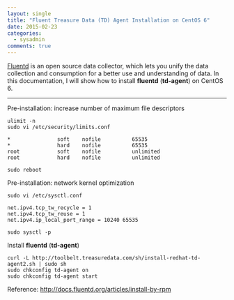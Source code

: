 ```yaml
---
layout: single
title: "Fluent Treasure Data (TD) Agent Installation on CentOS 6"
date: 2015-02-23
categories:
  - sysadmin
comments: true
---
```


[Fluentd](https://www.fluentd.org/) is an open source data collector, which lets you unify the data collection and consumption for a better use and understanding of data. In this documentation, I will show how to install **fluentd** (**td-agent**) on CentOS 6.

---

Pre-installation: increase number of maximum file descriptors

    ulimit -n
    sudo vi /etc/security/limits.conf

    *               soft    nofile          65535
    *               hard    nofile          65535
    root            soft    nofile          unlimited
    root            hard    nofile          unlimited

    sudo reboot

Pre-installation: network kernel optimization

    sudo vi /etc/sysctl.conf

    net.ipv4.tcp_tw_recycle = 1
    net.ipv4.tcp_tw_reuse = 1
    net.ipv4.ip_local_port_range = 10240 65535

    sudo sysctl -p

Install **fluentd** (**td-agent**)

    curl -L http://toolbelt.treasuredata.com/sh/install-redhat-td-agent2.sh | sudo sh
    sudo chkconfig td-agent on
    sudo chkconfig td-agent start

Reference: <http://docs.fluentd.org/articles/install-by-rpm>

